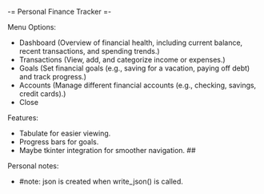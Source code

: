 -= Personal Finance Tracker =-

Menu Options:
- Dashboard (Overview of financial health, including current balance, recent transactions, and spending trends.)
- Transactions (View, add, and categorize income or expenses.)
- Goals (Set financial goals (e.g., saving for a vacation, paying off debt) and track progress.)
- Accounts (Manage different financial accounts (e.g., checking, savings, credit cards).)
- Close

Features:
- Tabulate for easier viewing.
- Progress bars for goals.
- Maybe tkinter integration for smoother navigation. ##



Personal notes:
- #note: json is created when write_json() is called.
